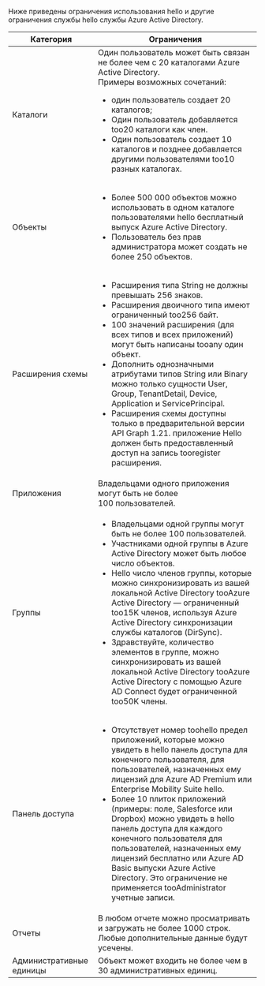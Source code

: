 Ниже приведены ограничения использования hello и другие ограничения службы hello службы Azure Active Directory.

| Категория | Ограничения |
| --- | --- |
| Каталоги |Один пользователь может быть связан не более чем с 20 каталогами Azure Active Directory.<br />Примеры возможных сочетаний: <ul> <li>один пользователь создает 20 каталогов;</li><li>Один пользователь добавляется too20 каталоги как член.</li><li>Один пользователь создает 10 каталогов и позднее добавляется другими пользователями too10 разных каталогах.</li></ul> |
| Объекты |<ul><li>Более 500 000 объектов можно использовать в одном каталоге пользователями hello бесплатный выпуск Azure Active Directory.</li><li>Пользователь без прав администратора может создать не более 250 объектов.</li></ul> |
| Расширения схемы |<ul><li>Расширения типа String не должны превышать 256 знаков. </li><li>Расширения двоичного типа имеют ограниченный too256 байт.</li><li>100 значений расширения (для всех типов и всех приложений) могут быть написаны tooany один объект.</li><li>Дополнить однозначными атрибутами типов String или Binary можно только сущности User, Group, TenantDetail, Device, Application и ServicePrincipal.</li><li>Расширения схемы доступны только в предварительной версии API Graph 1.21. приложение Hello должен быть предоставленный доступ на запись tooregister расширения.</li></ul> |
| Приложения |Владельцами одного приложения могут быть не более 100 пользователей. |
| Группы |<ul><li>Владельцами одной группы могут быть не более 100 пользователей.</li><li>Участниками одной группы в Azure Active Directory может быть любое число объектов.</li><li>Hello число членов группы, которые можно синхронизировать из вашей локальной Active Directory tooAzure Active Directory — ограниченный too15K членов, используя Azure Active Directory синхронизации службы каталогов (DirSync).</li><li>Здравствуйте, количество элементов в группе, можно синхронизировать из вашей локальной Active Directory tooAzure Active Directory с помощью Azure AD Connect будет ограниченной too50K члены.</li></ul> |
| Панель доступа |<ul><li>Отсутствует номер toohello предел приложений, которые можно увидеть в hello панель доступа для конечного пользователя, для пользователей, назначенных ему лицензий для Azure AD Premium или Enterprise Mobility Suite hello.</li><li>Более 10 плиток приложений (примеры: поле, Salesforce или Dropbox) можно увидеть в hello панель доступа для каждого конечного пользователя для пользователей, назначенных ему лицензий бесплатно или Azure AD Basic выпуски Azure Active Directory. Это ограничение не применяется tooAdministrator учетные записи.</li></ul> |
| Отчеты | В любом отчете можно просматривать и загружать не более 1000 строк. Любые дополнительные данные будут усечены. |
| Административные единицы | Объект может входить не более чем в 30 административных единиц. |
